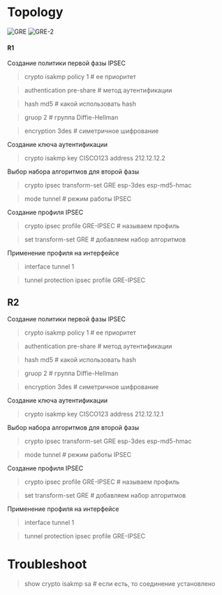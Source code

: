 # Topology
![GRE](https://user-images.githubusercontent.com/62337797/132097000-9a7c7a38-d332-4aff-8852-c32d463df00d.png)
![GRE-2](https://user-images.githubusercontent.com/62337797/132097002-184eccd2-00e3-4cdf-bca4-8f5979f7c3f2.png)
#### R1
Cоздание политики первой фазы IPSEC
> crypto isakmp policy 1 # ее приоритет

> authentication pre-share # метод аутентификации 

> hash md5 # какой использовать hash

> gruop 2 # группа Diffie-Hellman

> encryption 3des # симетричное шифрование

Создание ключа аутентификации
> crypto isakmp key CISCO123 address 212.12.12.2

Выбор набора алгоритмов для второй фазы
> crypto ipsec transform-set GRE esp-3des esp-md5-hmac 

> mode tunnel # режим работы IPSEC

Создание профиля IPSEC
> crypto ipsec profile GRE-IPSEC # называем профиль

> set transform-set GRE # добавляем набор алгоритмов

Применение профиля на интерфейсе
> interface tunnel 1

> tunnel protection ipsec profile GRE-IPSEC

## R2
Cоздание политики первой фазы IPSEC
> crypto isakmp policy 1 # ее приоритет

> authentication pre-share # метод аутентификации 

> hash md5 # какой использовать hash

> gruop 2 # группа Diffie-Hellman

> encryption 3des # симетричное шифрование

Создание ключа аутентификации
> crypto isakmp key CISCO123 address 212.12.12.1

Выбор набора алгоритмов для второй фазы
> crypto ipsec transform-set GRE esp-3des esp-md5-hmac 

> mode tunnel # режим работы IPSEC

Создание профиля IPSEC
> crypto ipsec profile GRE-IPSEC # называем профиль

> set transform-set GRE # добавляем набор алгоритмов

Применение профиля на интерфейсе
> interface tunnel 1

> tunnel protection ipsec profile GRE-IPSEC

# Troubleshoot
> show crypto isakmp sa # если есть, то соединение установлено
